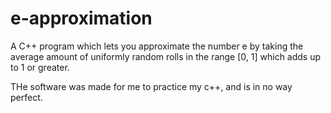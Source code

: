 # e-approximation
A C++ program which lets you approximate the number e by taking the average amount of uniformly random rolls in the range [0, 1] which adds up to 1 or greater.

THe software was made for me to practice my c++, and is in no way perfect. 
